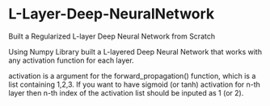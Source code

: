 # L-Layer-Deep-NeuralNetwork
Built a Regularized L-layer Deep Neural Network from Scratch

Using Numpy Library built a L-layered Deep Neural Network that works with any activation function for each layer.

activation is a argument for the forward_propagation() function, which is a list containing 1,2,3.
If you want to have sigmoid (or tanh) activation for n-th layer then n-th index of the activation list should be inputed as 1 (or 2). 
